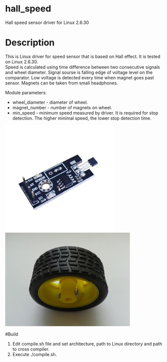 # hall_speed
Hall speed sensor driver for Linux 2.6.30

# Description

This is Linux driver for speed sensor that is based on Hall effect. It is tested on Linux 2.6.30.  
Speed is calculated using time difference between two consecutive signals and wheel diameter. Signal sourse is falling edge of voltage level on the comparator. Low voltage is detected every time when magnet goes past sensor. Magnets can be taken from small headphones.  

Module parameters:  
- wheel_diameter - diameter of wheel.  
- magnet_number - number of magnets on wheel.  
- min_speed - minimum speed measured by driver. It is required for stop detection. The higher minimal speed, the lower stop detection time.  

<img src="presentation/hall_sensor.jpg">

<img src="presentation/wheel_with_magnets.jpg" width="400">

#Build
1. Edit compile.sh file and set architecture, path to Linux directory and path
to cross compiler.
2. Execute ./compile.sh.
